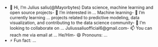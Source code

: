 - 👋 Hi, I’m Julius saliu(@Mayorbytes)
Data science, machine learning and open source projects- 👀 I’m interested in ...
Machine learning- 🌱 I’m currently learning ...
projects related to predictive modeling, data visualization, and contributing to the data science community- 💞️ I’m looking to collaborate on ...
Juliussaliuofficial6@gmail.com- 📫 You can reach me via email at ...
He/Him- 😄 Pronouns: ...
- ⚡ Fun fact: ...

<!---
Mayorbytes/Mayorbytes is a ✨ special ✨ repository because its `README.md` (this file) appears on your GitHub profile.
You can click the Preview link to take a look at your changes.
--->
